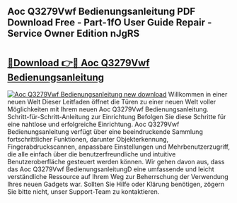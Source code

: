 ## Aoc Q3279Vwf Bedienungsanleitung PDF Download Free - Part-1fO User Guide Repair - Service Owner Edition nJgRS

# <h2><a href="http://df2cv7w.blite.top/?on=Aoc+Q3279Vwf+Bedienungsanleitung">🔗Download 👉🔴 Aoc Q3279Vwf Bedienungsanleitung</a></h2>

[![Aoc Q3279Vwf Bedienungsanleitung new download](https://i.imgur.com/lujVjoI.png)](http://df2cv7w.blite.top/?on=Aoc+Q3279Vwf+Bedienungsanleitung)
Willkommen in einer neuen Welt Dieser Leitfaden öffnet die Türen zu einer neuen Welt voller Möglichkeiten mit Ihrem neuen Aoc Q3279Vwf Bedienungsanleitung. Schritt-für-Schritt-Anleitung zur Einrichtung Befolgen Sie diese Schritte für eine nahtlose und erfolgreiche Einrichtung. Aoc Q3279Vwf Bedienungsanleitung verfügt über eine beeindruckende Sammlung fortschrittlicher Funktionen, darunter Objekterkennung, Fingerabdruckscannen, anpassbare Einstellungen und Mehrbenutzerzugriff, die alle einfach über die benutzerfreundliche und intuitive Benutzeroberfläche gesteuert werden können. Wir gehen davon aus, dass das Aoc Q3279Vwf BedienungsanleitungD eine umfassende und leicht verständliche Ressource auf Ihrem Weg zur Beherrschung der Verwendung Ihres neuen Gadgets war. Sollten Sie Hilfe oder Klärung benötigen, zögern Sie bitte nicht, unser Support-Team zu kontaktieren.
